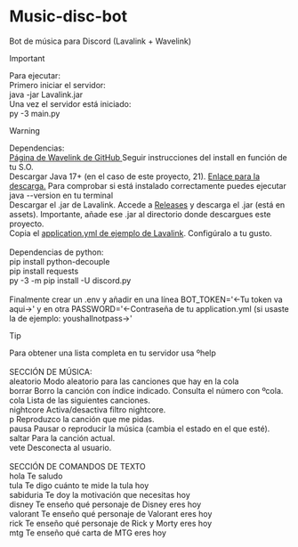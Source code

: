 # Music-disc-bot
 Bot de música para Discord (Lavalink + Wavelink)

> [!IMPORTANT]
> Para ejecutar:<br>
> Primero iniciar el servidor: <br>
> java -jar Lavalink.jar <br>
> Una vez el servidor está iniciado: <br>
> py -3 main.py

> [!WARNING]
> Dependencias: <br>
> <a target="_blank" href="https://github.com/PythonistaGuild/Wavelink?tab=readme-ov-file#installation">Página de Wavelink de GitHub </a> Seguir instrucciones del install en función de tu S.O.<br>
> Descargar Java 17+ (en el caso de este proyecto, 21). <a target="_blank" href="https://www.oracle.com/es/java/technologies/downloads/">Enlace para la descarga.</a> Para comprobar si está instalado correctamente puedes ejecutar java --version en tu terminal<br>
> Descargar el .jar de Lavalink. Accede a <a target="_blank" href="https://github.com/lavalink-devs/Lavalink/releases">Releases</a> y descarga el .jar (está en assets). Importante, añade ese .jar al directorio donde descargues este proyecto.<br>
> Copia el <a target="_blank" href="https://github.com/lavalink-devs/Lavalink/">application.yml de ejemplo de Lavalink</a>. Configúralo a tu gusto.<br><br>
> Dependencias de python:<br>
> pip install python-decouple<br>
> pip install requests<br>
> py -3 -m pip install -U discord.py<br><br>
> Finalmente crear un .env y añadir en una línea BOT_TOKEN='<-Tu token va aqui->' y en otra PASSWORD='<-Contraseña de tu application.yml (si usaste la de ejemplo: youshallnotpass->'

> [!TIP]
> Para obtener una lista completa en tu servidor usa ºhelp<br><br>
> SECCIÓN DE MÚSICA:<br>
> aleatorio Modo aleatorio para las canciones que hay en la cola<br>
> borrar    Borro la canción con índice indicado. Consulta el número con ºcola.<br>
> cola      Lista de las siguientes canciones.<br>
> nightcore Activa/desactiva filtro nightcore.<br>
> p         Reproduzco la canción que me pidas.<br>
> pausa     Pausar o reproducir la música (cambia el estado en el que esté).<br>
> saltar    Para la canción actual.<br>
> vete      Desconecta al usuario.<br><br>
> SECCIÓN DE COMANDOS DE TEXTO<br>
> hola      Te saludo<br>
> tula      Te digo cuánto te mide la tula hoy<br>
> sabiduria Te doy la motivación que necesitas hoy<br>
> disney    Te enseño qué personaje de Disney eres hoy<br>
> valorant  Te enseño qué personaje de Valorant eres hoy<br>
> rick      Te enseño qué personaje de Rick y Morty eres hoy<br>
> mtg       Te enseño qué carta de MTG eres hoy<br>
